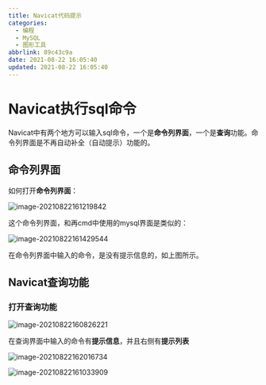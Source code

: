 ```yaml
---
title: Navicat代码提示
categories: 
  - 编程
  - MySQL
  - 图形工具
abbrlink: 89c43c9a
date: 2021-08-22 16:05:40
updated: 2021-08-22 16:05:40
---
```

# Navicat执行sql命令

Navicat中有两个地方可以输入sql命令，一个是**命令列界面**，一个是**查询**功能。命令列界面是不再自动补全（自动提示）功能的。

## 命令列界面

如何打开**命令列界面**：

![image-20210822161219842](https://gitee.com/XiaoLan223/images/raw/master/Blog/Sum/20210822161220.png)

这个命令列界面，和再cmd中使用的mysql界面是类似的：

![image-20210822161429544](https://gitee.com/XiaoLan223/images/raw/master/Blog/Sum/20210822161429.png)

在命令列界面中输入的命令，是没有提示信息的，如上图所示。

## Navicat查询功能

### 打开查询功能

![image-20210822160826221](https://gitee.com/XiaoLan223/images/raw/master/Blog/Sum/20210822160826.png)

在查询界面中输入的命令有**提示信息**，并且右侧有**提示列表**

![image-20210822162016734](https://gitee.com/XiaoLan223/images/raw/master/Blog/Sum/20210822162016.png)

![image-20210822161033909](https://gitee.com/XiaoLan223/images/raw/master/Blog/Sum/20210822161034.png)

